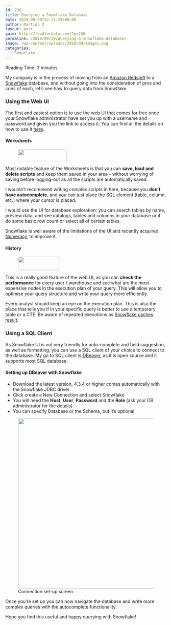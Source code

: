 ```yaml
---
id: 236
title: Querying a Snowflake Database
date: 2019-09-29T12:31:29+00:00
author: Martina Z
layout: post
guid: http://foodfordata.com/?p=236
permalink: /2019/09/29/querying-a-snowflake-database/
image: /wp-content/uploads/2019/09/images.png
categories:
  - Snowflake
---
```

<span class="rt-reading-time" style="display: block;"><span class="rt-label rt-prefix">Reading Time: </span> <span class="rt-time">3</span> <span class="rt-label rt-postfix">minutes</span></span> 

My company is in the process of moving from an <a href="https://aws.amazon.com/redshift/" target="_blank" rel="noreferrer noopener" aria-label="Amazon Redshift (opens in a new tab)">Amazon Redshift</a> to a <a rel="noreferrer noopener" aria-label="Snowflake (opens in a new tab)" href="https://www.snowflake.com/" target="_blank">Snowflake</a> database, and without going into the consideration of pros and cons of each, let&#8217;s see how to query data from Snowflake. 

### Using the Web UI

The first and easiest option is to use the web UI that comes for free once your Snowflake administrator have set you up with a username and password and given you the link to access it. You can find all the details on how to use it <a rel="noreferrer noopener" aria-label="here (opens in a new tab)" href="https://docs.snowflake.net/manuals/user-guide/ui-using.html" target="_blank">here</a>.

#### Worksheets

<div class="wp-block-image">
  <figure class="aligncenter is-resized"><img src="https://foodfordata.com/wp-content/uploads/2019/09/Screenshot-from-2019-09-29-13-08-17.png" alt="" class="wp-image-238" width="152" height="37" /></figure>
</div>

Most notable feature of the Worksheets is that you can **save, load and delete scripts** and keep them saved in your area &#8211; without worrying of saving before logging-out as all the scripts are automatically saved. 

I wouldn&#8217;t recommend writing complex scripts in here, because you **don&#8217;t have autocomplete**, and you can just place the SQL element (table, column, etc.) where your cursor is placed. 

I would use the UI for database exploration: you can search tables by name, preview data, and see catalogs, tables and columns in your database or if do some basic row count or select all of certain tables.

Snowflake is well aware of the limitations of the UI and recently acquired <a href="https://www.snowflake.com/blog/numeracy-investing-in-our-query-ui/" target="_blank" rel="noreferrer noopener" aria-label=" (opens in a new tab)">Numeracy</a>, to improve it.

#### History

<div class="wp-block-image">
  <figure class="aligncenter"><img width="128" height="42" src="https://foodfordata.com/wp-content/uploads/2019/09/Screenshot-from-2019-09-29-13-10-27.png" alt="" class="wp-image-239" /></figure>
</div>

This is a really good feature of the web UI, as you can **check the performance** for every user / warehouse and see what are the most expensive nodes in the execution plan of your query. This will allow you to optimise your query structure and write your query more efficiently.

Every analyst should keep an eye on the execution plan. This is also the place that tells you if in your specific query is better to use a temporary table or a CTE. Be aware of repeated executions as <a href="https://www.youtube.com/watch?v=lcO8CRT5EMc" target="_blank" rel="noreferrer noopener" aria-label="Snowflake caches result (opens in a new tab)">Snowflake caches result</a>.

### Using a SQL Client

As Snowflake UI is not very friendly for auto-complete and field suggestion, as well as formatting, you can use a SQL client of your choice to connect to the database. My go to SQL client is <a href="https://dbeaver.io/" target="_blank" rel="noreferrer noopener" aria-label="DBeaver (opens in a new tab)">DBeaver</a>, as it is open source and it supports most SQL database. 

#### Setting up DBeaver with Snowflake

  * Download the latest version, 4.3.4 or higher comes automatically with the Snowflake JDBC driver
  * Click create a New Connection and select Snowflake
  * You will need the **Host**, **User**, **Password** and the **Role** (ask your DB administrator for the details)
  * You can specify Database or the Schema, but it&#8217;s optional

<div class="wp-block-image">
  <figure class="aligncenter is-resized"><img src="https://foodfordata.com/wp-content/uploads/2019/09/Screenshot-from-2019-09-29-12-14-23.png" alt="" class="wp-image-237" width="483" height="532" srcset="http://foodfordata.com/wp-content/uploads/2019/09/Screenshot-from-2019-09-29-12-14-23.png 781w, http://foodfordata.com/wp-content/uploads/2019/09/Screenshot-from-2019-09-29-12-14-23-272x300.png 272w, http://foodfordata.com/wp-content/uploads/2019/09/Screenshot-from-2019-09-29-12-14-23-768x847.png 768w" sizes="(max-width: 483px) 100vw, 483px" /><figcaption>Connection set-up screen</figcaption></figure>
</div>

Once you&#8217;re set up you can now navigate the database and write more complex queries with the autocomplete functionality.

Hope you find this useful and happy querying with Snowflake!